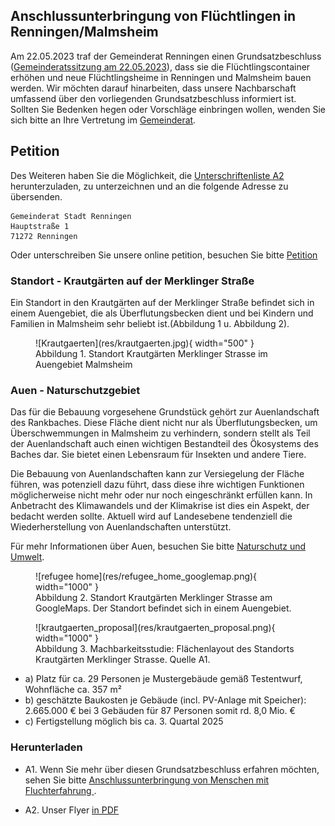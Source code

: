 ## Anschlussunterbringung von Flüchtlingen in Renningen/Malmsheim

Am 22.05.2023 traf der Gemeinderat Renningen einen Grundsatzbeschluss ([Gemeinderatssitzung am 22.05.2023](https://sessionnet.renningen.de/bi/si0057.php?__ksinr=412)), dass sie die Flüchtlingscontainer erhöhen und neue Flüchtlingsheime in Renningen und Malmsheim bauen werden. Wir möchten darauf hinarbeiten, dass unsere Nachbarschaft umfassend über den vorliegenden Grundsatzbeschluss informiert ist. Sollten Sie Bedenken hegen oder Vorschläge einbringen wollen, wenden Sie sich bitte an Ihre Vertretung im [Gemeinderat](https://sessionnet.renningen.de/bi/kp0041.php). 

## Petition

Des Weiteren haben Sie die Möglichkeit, die [Unterschriftenliste A2](res/Widerspruch_Beschlussfassung_20881.pdf) herunterzuladen, zu unterzeichnen und an die folgende Adresse zu übersenden. 
 
```
Gemeinderat Stadt Renningen
Hauptstraße 1
71272 Renningen
```

Oder unterschreiben Sie unsere online petition, besuchen Sie bitte [Petition](petition.md)

### Standort - Krautgärten auf der Merklinger Straße 

Ein Standort in den Krautgärten auf der Merklinger Straße befindet sich in einem Auengebiet, die als Überflutungsbecken dient und bei Kindern und Familien in Malmsheim sehr beliebt ist.(Abbildung 1 u. Abbildung 2). 


<figure markdown>
  ![Krautgaerten](res/krautgaerten.jpg){ width="500" }
  <figcaption>Abbildung 1. Standort Krautgärten Merklinger Strasse im Auengebiet Malmsheim</figcaption>
</figure>


### Auen - Naturschutzgebiet

Das für die Bebauung vorgesehene Grundstück gehört zur Auenlandschaft des Rankbaches. Diese Fläche dient nicht nur als Überflutungsbecken, um Überschwemmungen in Malmsheim zu verhindern, sondern stellt als Teil der Auenlandschaft auch einen wichtigen Bestandteil des Ökosystems des Baches dar. Sie bietet einen Lebensraum für Insekten und andere Tiere.

Die Bebauung von Auenlandschaften kann zur Versiegelung der Fläche führen, was potenziell dazu führt, dass diese ihre wichtigen Funktionen möglicherweise nicht mehr oder nur noch eingeschränkt erfüllen kann. In Anbetracht des Klimawandels und der Klimakrise ist dies ein Aspekt, der bedacht werden sollte. Aktuell wird auf Landesebene tendenziell die Wiederherstellung von Auenlandschaften unterstützt.

Für mehr Informationen über Auen, besuchen Sie bitte [Naturschutz und Umwelt](naturschutz.md).

<figure markdown>
  ![refugee home](res/refugee_home_googlemap.png){ width="1000" }
  <figcaption>Abbildung 2. Standort Krautgärten Merklinger Strasse am GoogleMaps. Der Standort befindet sich in einem Auengebiet. </figcaption>
</figure>

<figure markdown>
  ![krautgaerten_proposal](res/krautgaerten_proposal.png){ width="1000" }
  <figcaption>Abbildung 3. Machbarkeitsstudie: Flächenlayout des Standorts Krautgärten Merklinger Strasse. Quelle A1.</figcaption>
</figure>

- a) Platz für ca. 29 Personen je Mustergebäude gemäß Testentwurf, Wohnfläche ca. 357 m² 
- b) geschätzte Baukosten je Gebäude (incl. PV-Anlage mit Speicher): 2.665.000 € bei 3 Gebäuden für 87 Personen somit rd. 8,0 Mio. €
- c) Fertigstellung möglich bis ca. 3. Quartal 2025


### Herunterladen 

* A1. Wenn Sie mehr über diesen Grundsatzbeschluss erfahren möchten, sehen Sie bitte  [Anschlussunterbringung von Menschen mit Fluchterfahrung ](https://sessionnet.renningen.de/bi/getfile.php?id=13613&type=do).

* A2. Unser Flyer [in PDF](res/flyer.pdf)



